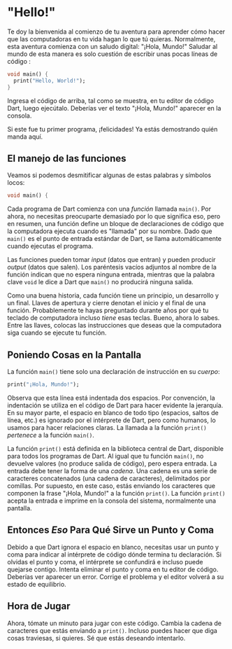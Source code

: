 # "Hello!"

Te doy la bienvenida al comienzo de tu aventura para aprender cómo hacer que las computadoras en tu vida hagan lo que tú quieras. Normalmente, esta aventura comienza con un saludo digital: "¡Hola, Mundo!" Saludar al mundo de esta manera es solo cuestión de escribir unas pocas líneas de código :

```dart
void main() {
  print("Hello, World!");
}
```
Ingresa el código de arriba, tal como se muestra, en tu editor de código Dart, luego ejecútalo. Deberías ver el texto "¡Hola, Mundo!" aparecer en la consola.

Si este fue tu primer programa, ¡felicidades! Ya estás demostrando quién manda aquí.

## El manejo de las funciones
Veamos si podemos desmitificar algunas de estas palabras y símbolos locos:

```dart
void main() {
```
Cada programa de Dart comienza con una _función_ llamada `main()`. Por ahora, no necesitas preocuparte demasiado por lo que significa eso, pero en resumen, una función define un bloque de declaraciones de código que la computadora ejecuta cuando es "llamada" por su nombre. Dado que `main()` es el punto de entrada estándar de Dart, se llama automáticamente cuando ejecutas el programa.

Las funciones pueden tomar _input_ (datos que entran) y pueden producir _output_ (datos que salen). Los paréntesis vacíos adjuntos al nombre de la función indican que no espera ninguna entrada, mientras que la palabra clave `void` le dice a Dart que `main()` no producirá ninguna salida.

Como una buena historia, cada función tiene un principio, un desarrollo y un final. Llaves de apertura y cierre denotan el inicio y el final de una función. Probablemente te hayas preguntado durante años por qué tu teclado de computadora incluso _tiene_ esas teclas. Bueno, ahora lo sabes. Entre las llaves, colocas las instrucciones que deseas que la computadora siga cuando se ejecute tu función.

## Poniendo Cosas en la Pantalla
La función `main()` tiene solo una declaración de instrucción en su _cuerpo_:

```dart
print("¡Hola, Mundo!");
```

Observa que esta línea está indentada dos espacios. Por convención, la indentación se utiliza en el código de Dart para hacer evidente la jerarquía. En su mayor parte, el espacio en blanco de todo tipo (espacios, saltos de línea, etc.) es ignorado por el intérprete de Dart, pero como humanos, lo usamos para hacer relaciones claras. La llamada a la función `print()` _pertenece_ a la función `main()`.

La función `print()` está definida en la biblioteca central de Dart, disponible para todos los programas de Dart. Al igual que tu función `main()`, no devuelve valores (no produce salida de código), pero espera entrada. La entrada debe tener la forma de una _cadena_. Una cadena es una serie de caracteres concatenados (una cadena de caracteres), delimitados por comillas. Por supuesto, en este caso, estás enviando los caracteres que componen la frase "¡Hola, Mundo!" a la función `print()`. La función `print()` acepta la entrada e imprime en la consola del sistema, normalmente una pantalla.

## Entonces _Eso_ Para Qué Sirve un Punto y Coma
Debido a que Dart ignora el espacio en blanco, necesitas usar un punto y coma para indicar al intérprete de código dónde termina tu declaración. Si olvidas el punto y coma, el intérprete se confundirá e incluso puede quejarse contigo. Intenta eliminar el punto y coma en tu editor de código. Deberías ver aparecer un error. Corrige el problema y el editor volverá a su estado de equilibrio.

## Hora de Jugar
Ahora, tómate un minuto para jugar con este código. Cambia la cadena de caracteres que estás enviando a `print()`. Incluso puedes hacer que diga cosas traviesas, si quieres. Sé que estás deseando intentarlo.